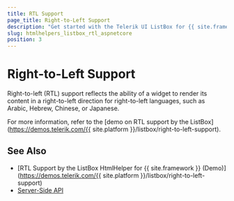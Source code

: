 ```yaml
---
title: RTL Support
page_title: Right-to-Left Support
description: "Get started with the Telerik UI ListBox for {{ site.framework }} and learn about the RTL supports it provides."
slug: htmlhelpers_listbox_rtl_aspnetcore
position: 3
---
```


# Right-to-Left Support

Right-to-left (RTL) support reflects the ability of a widget to render its content in a right-to-left direction for right-to-left languages, such as Arabic, Hebrew, Chinese, or Japanese.

For more information, refer to the [demo on RTL support by the ListBox](https://demos.telerik.com/{{ site.platform }}/listbox/right-to-left-support).

## See Also

* [RTL Support by the ListBox HtmlHelper for {{ site.framework }} (Demo)](https://demos.telerik.com/{{ site.platform }}/listbox/right-to-left-support)
* [Server-Side API](/api/listbox)
